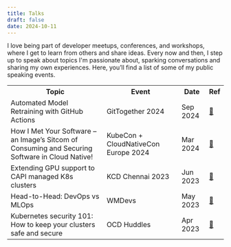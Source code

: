 ```yaml
---
title: Talks
draft: false
date: 2024-10-11
---
```


I love being part of developer meetups, conferences, and workshops, where I get to learn from others and share ideas. Every now and then, I step up to speak about topics I'm passionate about, sparking conversations and sharing my own experiences. Here, you’ll find a list of some of my public speaking events.

<table>
    <tr>
        <th>Topic</th>
        <th>Event</th>
        <th>Date</th>
        <th>Ref</th>
    </tr>
    <tr>
        <td>Automated Model Retraining with GitHub Actions</td>
        <td>GitTogether 2024</td>
        <td>Sep 2024</td>
        <td><a href="https://docs.google.com/presentation/d/1KInBc3qwQfv23JkWsj10zW3ZVVzGag0MVe5R3O_oOOE/edit#slide=id.gd9c453428_0_16">🔗</a></td>
    </tr>
    <tr>
        <td>How I Met Your Software – an Image’s Sitcom of Consuming and Securing Software in Cloud Native!</td>
        <td>KubeCon + CloudNativeCon Europe 2024</td>
        <td>Mar 2024</td>
        <td><a href="https://sched.co/1YeRc">🔗</a></td>
    </tr>
    <tr>
        <td>Extending GPU support to CAPI managed K8s clusters</td>
        <td>KCD Chennai 2023</td>
        <td>Jun 2023</td>
        <td><a href="https://www.youtube.com/watch?v=b7gE5chtVx4&list=PLj6h78yzYM2MIkld9XIxYrWj_j8mBOLpU&index=17&ab_channel=CNCF%5BCloudNativeComputingFoundation%5D">🔗</a></td>
    </tr>
    <tr>
        <td>Head-to-Head: DevOps vs MLOps</td>
        <td>WMDevs</td>
        <td>May 2023</td>
        <td><a href="https://twitter.com/WeMakeDevs/status/1653046113706860545">🔗</a></td>
    </tr>
    <tr>
        <td>Kubernetes security 101: How to keep your clusters safe and secure</td>
        <td>OCD Huddles</td>
        <td>Apr 2023</td>
        <td><a href="https://twitter.com/OCD_India/status/1638882091747381248">🔗</a></td>
    </tr>
</table>
